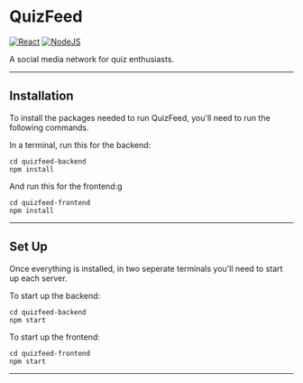 # QuizFeed
[![React](https://skillicons.dev/icons?i=react)](https://reactjs.org/docs/hello-world.html)
[![NodeJS](https://skillicons.dev/icons?i=nodejs)](https://nodejs.org/api/documentation.html)

A social media network for quiz enthusiasts.

---
## Installation

To install the packages needed to run QuizFeed, you'll need to run the following commands.

In a terminal, run this for the backend:
```
cd quizfeed-backend
npm install
```

And run this for the frontend:g
```
cd quizfeed-frontend
npm install
```
---
## Set Up

Once everything is installed, in two seperate terminals you'll need to start up each server.

To start up the backend:
```
cd quizfeed-backend
npm start
```

To start up the frontend:
```
cd quizfeed-frontend
npm start
```
---